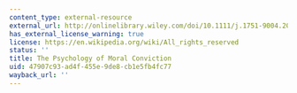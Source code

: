 ```yaml
---
content_type: external-resource
external_url: http://onlinelibrary.wiley.com/doi/10.1111/j.1751-9004.2010.00254.x/full
has_external_license_warning: true
license: https://en.wikipedia.org/wiki/All_rights_reserved
status: ''
title: The Psychology of Moral Conviction
uid: 47907c93-ad4f-455e-9de8-cb1e5fb4fc77
wayback_url: ''
---
```

